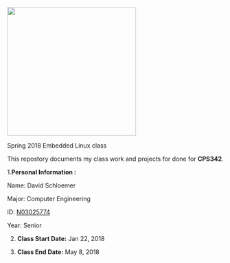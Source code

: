 <img src="https://www.newpaltz.edu/media/identity/logos/newpaltzlogo.jpg" width="300"/>

Spring 2018 Embedded Linux class

This repostory documents my class work and projects for done for **CPS342**.

1.**Personal Information :**

  Name: David Schloemer

  Major: Computer Engineering

  ID: [N03025774](https://github.com/N03025774)

  Year: Senior

2. **Class Start Date:** Jan 22, 2018

3. **Class End Date:**  May 8, 2018
